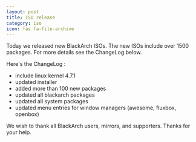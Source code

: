 ```yaml
---
layout: post
title: ISO release
category: iso
icon: fas fa-file-archive
---
```


Today we released new BlackArch ISOs. The new ISOs include over 1500 packages. For more details see the ChangeLog below.

Here's the ChangeLog :

* include linux kernel 4.7.1
* updated installer
* added more than 100 new packages
* updated all blackarch packages
* updated all system packages
* updated menu entries for window managers (awesome, fluxbox, openbox)

We wish to thank all BlackArch users, mirrors, and supporters. Thanks for your help.